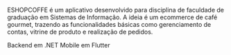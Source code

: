 ESHOPCOFFE é um aplicativo desenvolvido para disciplina de faculdade de graduação em Sistemas de Informação. A ideia é um ecommerce de café gourmet, trazendo as funcionalidades básicas como gerenciamento de contas, vitrine de produto e realização de pedidos. 

Backend em .NET
Mobile em Flutter
